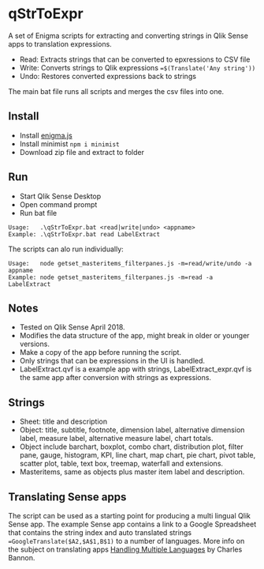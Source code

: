 # qStrToExpr
A set of Enigma scripts for extracting and converting strings in Qlik Sense apps to translation expressions.

* Read: Extracts strings that can be converted to epxressions to CSV file
* Write: Converts strings to Qlik expressions `=$(Translate('Any string'))`
* Undo: Restores converted expressions back to strings

The main bat file runs all scripts and merges the csv files into one.

## Install
* Install [enigma.js](https://github.com/qlik-oss/enigma.js)
* Install minimist `npm i minimist`
* Download zip file and extract to folder

## Run
* Start Qlik Sense Desktop
* Open command prompt
* Run bat file
```
Usage:   .\qStrToExpr.bat <read|write|undo> <appname>
Example: .\qStrToExpr.bat read LabelExtract
```
The scripts can alo run individually:
```
Usage:   node getset_masteritems_filterpanes.js -m=read/write/undo -a appname
Example: node getset_masteritems_filterpanes.js -m=read -a LabelExtract
```
## Notes
* Tested on Qlik Sense April 2018.
* Modifies the data structure of the app, might break in older or younger versions.
* Make a copy of the app before running the script.
* Only strings that can be expressions in the UI is handled.
* LabelExtract.qvf is a example app with strings, LabelExtract_expr.qvf is the same app after conversion with strings as expressions.

## Strings
* Sheet: title and description
* Object: title, subtitle, footnote, dimension label, alternative dimension label, measure label, alternative measure label, chart totals.
* Object include barchart, boxplot, combo chart, distribution plot, filter pane, gauge, histogram, KPI, line chart, map chart, pie chart, pivot table, scatter plot, table, text box, treemap, waterfall and extensions.
* Masteritems, same as objects plus master item label and description.

## Translating Sense apps
The script can be used as a starting point for producing a multi lingual Qlik Sense app. The example Sense app contains a link to a Google Spreadsheet that contains the string index and auto translated strings `=GoogleTranslate($A2,$A$1,B$1)` to a number of languages. More info on the subject on translating apps [Handling Multiple Languages](https://community.qlik.com/blogs/qlikviewdesignblog/2012/11/30/handling-multiple-languages) by Charles Bannon.
